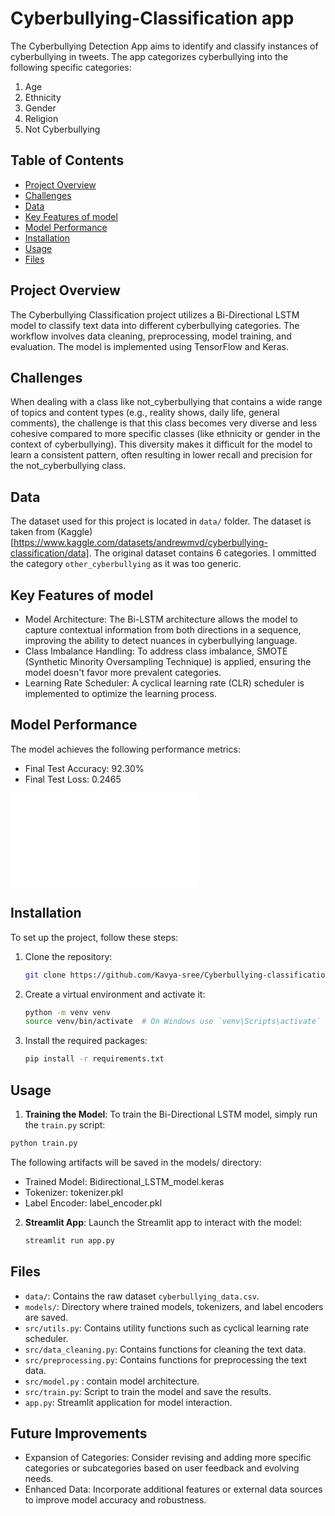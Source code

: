 # Cyberbullying-Classification app

The Cyberbullying Detection App aims to identify and classify instances of cyberbullying in tweets. The app categorizes cyberbullying into the following specific categories:
1. Age
2. Ethnicity
3. Gender
4. Religion
5. Not Cyberbullying

## Table of Contents
- [Project Overview](#project-overview)
- [Challenges](#challenges)
- [Data](#data)
- [Key Features of model](#key-features-of-model)
- [Model Performance](#model-Performance)
- [Installation](#installation)
- [Usage](#usage)
- [Files](#files)

## Project Overview

The Cyberbullying Classification project utilizes a Bi-Directional LSTM model to classify text data into different cyberbullying categories. The workflow involves data cleaning, preprocessing, model training, and evaluation. The model is implemented using TensorFlow and Keras.

## Challenges

When dealing with a class like not_cyberbullying that contains a wide range of topics and content types (e.g., reality shows, daily life, general comments), the challenge is that this class becomes very diverse and less cohesive compared to more specific classes (like ethnicity or gender in the context of cyberbullying). This diversity makes it difficult for the model to learn a consistent pattern, often resulting in lower recall and precision for the not_cyberbullying class.

## Data

The dataset used for this project is located in `data/` folder. The dataset is taken from (Kaggle)[https://www.kaggle.com/datasets/andrewmvd/cyberbullying-classification/data].
The original dataset contains 6 categories. I ommitted the category `other_cyberbullying` as it was too generic.

## Key Features of model

- Model Architecture: The Bi-LSTM architecture allows the model to capture contextual information from both directions in a sequence, improving the ability to detect nuances in cyberbullying language.
- Class Imbalance Handling: To address class imbalance, SMOTE (Synthetic Minority Oversampling Technique) is applied, ensuring the model doesn't favor more prevalent categories.
- Learning Rate Scheduler: A cyclical learning rate (CLR) scheduler is implemented to optimize the learning process.

## Model Performance

The model achieves the following performance metrics:

- Final Test Accuracy: 92.30%
- Final Test Loss: 0.2465

![Classification Report](imgs/classification_report.txt)


## Installation

To set up the project, follow these steps:

1. Clone the repository:

    ```bash
    git clone https://github.com/Kavya-sree/Cyberbullying-classification.git
    ```

2. Create a virtual environment and activate it:

    ```bash
    python -m venv venv
    source venv/bin/activate  # On Windows use `venv\Scripts\activate`
    ```

4. Install the required packages:

    ```bash
    pip install -r requirements.txt
    ```

## Usage

1. **Training the Model**: To train the Bi-Directional LSTM model, simply run the `train.py` script:

```bash
python train.py
```
The following artifacts will be saved in the models/ directory:

- Trained Model: Bidirectional_LSTM_model.keras
- Tokenizer: tokenizer.pkl
- Label Encoder: label_encoder.pkl

2. **Streamlit App**: Launch the Streamlit app to interact with the model:

    ```bash
    streamlit run app.py
    ```

## Files

- `data/`: Contains the raw dataset `cyberbullying_data.csv`.
- `models/`: Directory where trained models, tokenizers, and label encoders are saved.
- `src/utils.py`: Contains utility functions such as cyclical learning rate scheduler.
- `src/data_cleaning.py`: Contains functions for cleaning the text data.
- `src/preprocessing.py`: Contains functions for preprocessing the text data.
- `src/model.py` : contain model architecture.
- `src/train.py`: Script to train the model and save the results.
- `app.py`: Streamlit application for model interaction.


## Future Improvements
* Expansion of Categories: Consider revising and adding more specific categories or subcategories based on user feedback and evolving needs.
* Enhanced Data: Incorporate additional features or external data sources to improve model accuracy and robustness.

